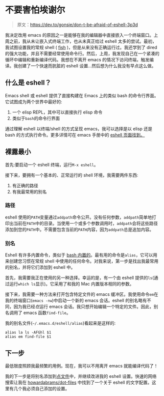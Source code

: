 # 不要害怕埃谢尔

> 原文：<https://dev.to/gonsie/don-t-be-afraid-of-eshell-3p3d>

我决定改用 emacs 的原因之一是能够在我的编辑器中直接嵌入一个终端窗口。上周之前，我从未让嵌入式终端工作，也从未真正给过 eshell 太多的尝试。最初，我试图设置我的常规 shell ( [fish](https://fishshell.com) )，但是从来没有正确运行过。我还学到了 dired 的强大功能，并且不需要经常使用命令行。然后，上周，我发现自己在一个紧凑的循环中编辑和重新编译代码。我想在不离开 emacs 的情况下访问终端，触发编译。我创建了一个快速而肮脏的 eshell 设置…然后想为什么我没有早点这么做。

## 什么是 eshell？

Emacs shell 或 eshell 提供了直接构建在 Emacs 上的类似 bash 的命令行界面。它试图成为两个世界中最好的:

1.  一个 elisp REPL，其中可以直接执行 elisp 命令
2.  类似于`bash`的命令行界面

通过理解 eshell 以终端/shell 的方式呈现 emacs，我可以选择是以 elisp 还是 bash 的方式执行命令。更多详情可在 emacs 手册中的 [eshell 页面找到。](https://www.gnu.org/software/emacs/manual/html_mono/eshell.html)

## 裸露最小

首先:要启动一个 eshell 终端，运行`M-x eshell`。

接下来，要拥有一个基本的、正常运行的 shell 环境，我需要两件东西:

1.  有正确的路径
2.  有我最常用的别名

### 路径

eshell 使用的`PATH`变量通过`addpath`命令公开。没有任何参数，`addpath`简单地打印出当前在`PATH`中的目录。当使用一个或多个参数调用时，`addpath`会将这些路径添加到您的`PATH`中。不需要包含当前的`PATH`内容，因为`addpath`总是追加内容。

### 别名

Eshell 有许多内置命令，类似于 [bash 内置的](https://www.gnu.org/savannah-checkouts/gnu/bash/manual/bash.html#Shell-Builtin-Commands)。最有用的命令是`alias`，它可以用来创建您习惯在常规 shell 中使用的任何命令。对我来说，第一步是找出我最常用的别名，并将它们添加到 eshell 中。

首先，我需要我正在使用的另一种选择。幸运的是，有一个由 eshell 提供的`ls`(通过运行`which ls`显示)。它采用了和我的 Mac 内置版本相同的参数。

接下来，我需要一种方法来打开包含特定文件的 emacs 缓冲区。我使用命令`em`在我的终端窗口(`emacs -nw`)中启动一个新的 emacs 会话。eshell 的别名略有不同，因为我已经*在*运行 emacs 会话。我只想开始编辑一个特定的文件。因此，别名调用了 emacs 函数`find-file`。

我的别名文件(`~/.emacs.d/eshell/alias`)看起来是这样的:

```
alias la ls -AFGhl $1
alias em find-file $1 
```

## 下一步

最低限度照顾我最频繁的用例。现在，我可以不用离开 emacs 就能编译代码了！

我的下一步是将别名添加到[点文件](https://github.com/gonsie/dotfiles)中，并继续改进我的 eshell 设置。快速的网络搜索让我在 [howardabrams/dot-files](https://github.com/howardabrams/dot-files/blob/master/emacs-eshell.org) 中找到了一个关于 eshell 的文字配置。这里有几个我必须自己添加的设置。